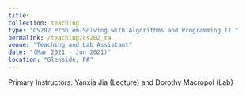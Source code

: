 ```yaml
---
title:
collection: teaching
type: "CS202 Problem-Solving with Algorithms and Programming II "
permalink: /teaching/cs202_ta
venue: "Teaching and Lab Assistant"
date: "(Mar 2021 - Jun 2021)"
location: "Glenside, PA"
---
```


Primary Instructors: Yanxia Jia (Lecture) and Dorothy Macropol (Lab)
